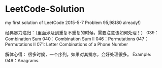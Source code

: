 # LeetCode-Solution
my first solution of LeetCode
2015-5-7  Problem 95,98(80 already!)



经典暴力递归：（里面涉及到重复不重复的时候，需要注意该如何处理！）
039：Combination Sum
040：Combination Sum II
046：Permutations
047：Permutations II
071: Letter Combinations of a Phone Number 


解体心得：
很多时候，一个序列，如果对其排序，会好处理很多。
Example: 
049：Anagrams  

